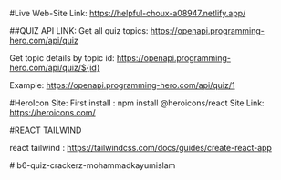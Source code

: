 #Live Web-Site Link:
https://helpful-choux-a08947.netlify.app/

##QUIZ API LINK:
Get all quiz topics: https://openapi.programming-hero.com/api/quiz

Get topic details by topic id: https://openapi.programming-hero.com/api/quiz/${id}

Example: https://openapi.programming-hero.com/api/quiz/1

#HeroIcon Site:
First install : npm install @heroicons/react
Site Link: https://heroicons.com/


#REACT TAILWIND

react tailwind : https://tailwindcss.com/docs/guides/create-react-app




#   b 6 - q u i z - c r a c k e r z - m o h a m m a d k a y u m i s l a m 
 
 